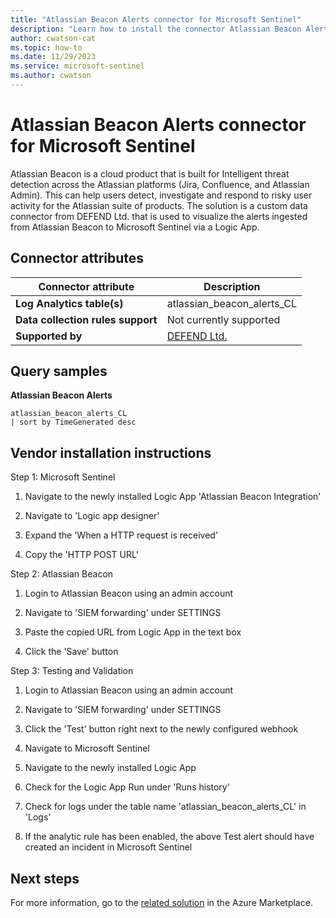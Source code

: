 ```yaml
---
title: "Atlassian Beacon Alerts connector for Microsoft Sentinel"
description: "Learn how to install the connector Atlassian Beacon Alerts to connect your data source to Microsoft Sentinel."
author: cwatson-cat
ms.topic: how-to
ms.date: 11/29/2023
ms.service: microsoft-sentinel
ms.author: cwatson
---
```


# Atlassian Beacon Alerts connector for Microsoft Sentinel

Atlassian Beacon is a cloud product that is built for Intelligent threat detection across the Atlassian platforms (Jira, Confluence, and Atlassian Admin). This can help users detect, investigate and respond to risky user activity for the Atlassian suite of products. The solution is  a custom data connector from DEFEND Ltd. that is used to visualize the alerts ingested from Atlassian Beacon to Microsoft Sentinel via a Logic App.

## Connector attributes

| Connector attribute | Description |
| --- | --- |
| **Log Analytics table(s)** | atlassian_beacon_alerts_CL<br/> |
| **Data collection rules support** | Not currently supported |
| **Supported by** | [DEFEND Ltd.](https://www.defend.co.nz/) |

## Query samples

**Atlassian Beacon Alerts**
   ```kusto
atlassian_beacon_alerts_CL 
   | sort by TimeGenerated desc
   ```



## Vendor installation instructions

Step 1: Microsoft Sentinel

1. Navigate to the newly installed Logic App 'Atlassian Beacon Integration'

1. Navigate to 'Logic app designer'

1. Expand the 'When a HTTP request is received'

1. Copy the 'HTTP POST URL'

Step 2: Atlassian Beacon

1. Login to Atlassian Beacon using an admin account

1. Navigate to 'SIEM forwarding' under SETTINGS

1. Paste the copied URL from Logic App in the text box

1. Click the 'Save' button

Step 3: Testing and Validation

1. Login to Atlassian Beacon using an admin account

1. Navigate to 'SIEM forwarding' under SETTINGS

1. Click the 'Test' button right next to the newly configured webhook

1. Navigate to Microsoft Sentinel

1. Navigate to the newly installed Logic App

1. Check for the Logic App Run under 'Runs history'

1. Check for logs under the table name 'atlassian_beacon_alerts_CL' in 'Logs'

1. If the analytic rule has been enabled, the above Test alert should have created an incident in Microsoft Sentinel



## Next steps

For more information, go to the [related solution](https://azuremarketplace.microsoft.com/en-us/marketplace/apps/defendlimited1682894612656.microsoft-sentinel-solution-atlassian-beacon?tab=Overview) in the Azure Marketplace.
